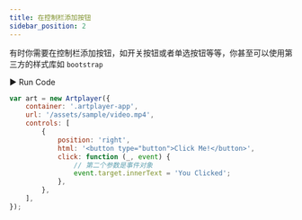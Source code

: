 ```yaml
---
title: 在控制栏添加按钮
sidebar_position: 2
---
```


有时你需要在控制栏添加按钮，如开关按钮或者单选按钮等等，你甚至可以使用第三方的样式库如 `bootstrap`

<div className="run-code">▶ Run Code</div>

```js
var art = new Artplayer({
    container: '.artplayer-app',
    url: '/assets/sample/video.mp4',
    controls: [
        {
            position: 'right',
            html: '<button type="button">Click Me!</button>',
            click: function (_, event) {
                // 第二个参数是事件对象
                event.target.innerText = 'You Clicked';
            },
        },
    ],
});
```
